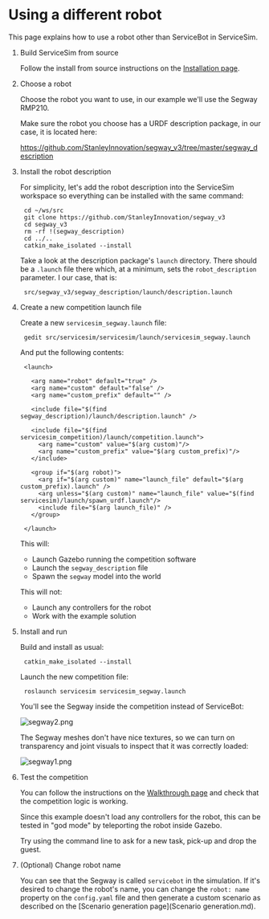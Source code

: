# Using a different robot

This page explains how to use a robot other than ServiceBot in ServiceSim.

1. Build ServiceSim from source

    Follow the install from source instructions on the [Installation page](Installation.md).

1. Choose a robot

    Choose the robot you want to use, in our example we'll use the Segway RMP210.

    Make sure the robot you choose has a URDF description package, in our case, it is located here:

    https://github.com/StanleyInnovation/segway_v3/tree/master/segway_description

1. Install the robot description

    For simplicity, let's add the robot description into the ServiceSim
    workspace so everything can be installed with the same command:

        cd ~/ws/src
        git clone https://github.com/StanleyInnovation/segway_v3
        cd segway_v3
        rm -rf !(segway_description)
        cd ../..
        catkin_make_isolated --install

    Take a look at the description package's `launch` directory. There should be a `.launch`
    file there which, at a minimum, sets the `robot_description` parameter. I our case,
    that is:

        src/segway_v3/segway_description/launch/description.launch

1. Create a new competition launch file

    Create a new `servicesim_segway.launch` file:

        gedit src/servicesim/servicesim/launch/servicesim_segway.launch

    And put the following contents:

        <launch>

          <arg name="robot" default="true" />
          <arg name="custom" default="false" />
          <arg name="custom_prefix" default="" />

          <include file="$(find segway_description)/launch/description.launch" />

          <include file="$(find servicesim_competition)/launch/competition.launch">
            <arg name="custom" value="$(arg custom)"/>
            <arg name="custom_prefix" value="$(arg custom_prefix)"/>
          </include>

          <group if="$(arg robot)">
            <arg if="$(arg custom)" name="launch_file" default="$(arg custom_prefix).launch" />
            <arg unless="$(arg custom)" name="launch_file" value="$(find servicesim)/launch/spawn_urdf.launch"/>
            <include file="$(arg launch_file)" />
          </group>

        </launch>

    This will:

    * Launch Gazebo running the competition software
    * Launch the `segway_description` file
    * Spawn the `segway` model into the world

    This will not:

    * Launch any controllers for the robot
    * Work with the example solution

1. Install and run

    Build and install as usual:

        catkin_make_isolated --install

    Launch the new competition file:

        roslaunch servicesim servicesim_segway.launch

    You'll see the Segway inside the competition instead of ServiceBot:

    ![segway2.png](https://bitbucket.org/repo/gkR8znK/images/2528540155-segway2.png)

    The Segway meshes don't have nice textures, so we can turn on transparency
    and joint visuals to inspect that it was correctly loaded:

    ![segway1.png](https://bitbucket.org/repo/gkR8znK/images/1039098822-segway1.png)

1. Test the competition

    You can follow the instructions on the [Walkthrough page](Walkthrough.md) and check
    that the competition logic is working.

    Since this example doesn't load any controllers for the robot, this can be tested
    in "god mode" by teleporting the robot inside Gazebo.

    Try using the command line to ask for a new task, pick-up and drop the guest.

1. (Optional) Change robot name

    You can see that the Segway is called `servicebot` in the simulation. If it's
    desired to change the robot's name, you can change the `robot: name` property
    on the `config.yaml` file and then generate a custom scenario as described on
    the [Scenario generation page](Scenario generation.md).